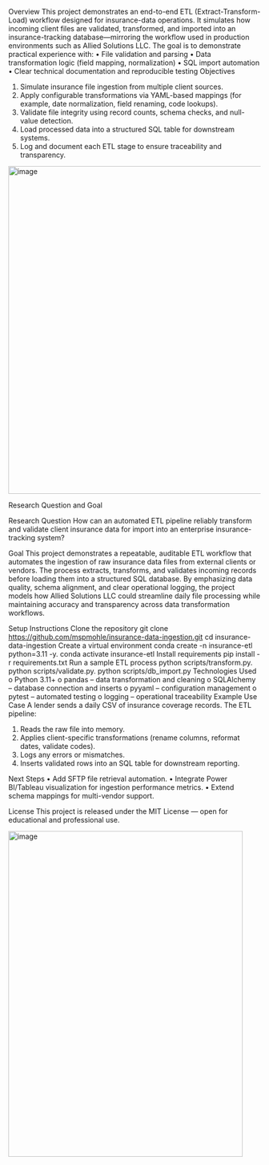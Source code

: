 Overview
This project demonstrates an end-to-end ETL (Extract-Transform-Load) workflow designed for insurance-data operations.
It simulates how incoming client files are validated, transformed, and imported into an insurance-tracking database—mirroring the workflow used in production environments such as Allied Solutions LLC.
The goal is to demonstrate practical experience with:
•	File validation and parsing
•	Data transformation logic (field mapping, normalization)
•	SQL import automation
•	Clear technical documentation and reproducible testing
Objectives
1.	Simulate insurance file ingestion from multiple client sources.
2.	Apply configurable transformations via YAML-based mappings (for example, date normalization, field renaming, code lookups).
3.	Validate file integrity using record counts, schema checks, and null-value detection.
4.	Load processed data into a structured SQL table for downstream systems.
5.	Log and document each ETL stage to ensure traceability and transparency.
<img width="1154" height="654" alt="image" src="https://github.com/user-attachments/assets/44d5b6f0-f8b0-4553-83cd-51013cf77894" />

Research Question and Goal

Research Question
How can an automated ETL pipeline reliably transform and validate client insurance data for import into an enterprise insurance-tracking system?

Goal
This project demonstrates a repeatable, auditable ETL workflow that automates the ingestion of raw insurance data files from external clients or vendors. The process extracts, transforms, and validates incoming records before loading them into a structured SQL database. By emphasizing data quality, schema alignment, and clear operational logging, the project models how Allied Solutions LLC could streamline daily file processing while maintaining accuracy and transparency across data transformation workflows.

  	
Setup Instructions
Clone the repository
git clone https://github.com/mspmohle/insurance-data-ingestion.git           cd insurance-data-ingestion
              Create a virtual environment
conda create -n insurance-etl python=3.11 -y.                                                                   conda activate insurance-etl
Install requirements
pip install -r requirements.txt
Run a sample ETL process
python scripts/transform.py.                                                                              python scripts/validate.py.                                                                                                python scripts/db_import.py
	Technologies Used
o	Python 3.11+
o	pandas – data transformation and cleaning
o	SQLAlchemy – database connection and inserts
o	pyyaml – configuration management
o	pytest – automated testing
o	logging – operational traceability
Example Use Case
A lender sends a daily CSV of insurance coverage records.
The ETL pipeline:
1.	Reads the raw file into memory.
2.	Applies client-specific transformations (rename columns, reformat dates, validate codes).
3.	Logs any errors or mismatches.
4.	Inserts validated rows into an SQL table for downstream reporting.

Next Steps
•	Add SFTP file retrieval automation.
•	Integrate Power BI/Tableau visualization for ingestion performance metrics.
•	Extend schema mappings for multi-vendor support.
 
License
This project is released under the MIT License — open for educational and professional use.


<img width="468" height="650" alt="image" src="https://github.com/user-attachments/assets/a6bf4856-fcef-4bf7-8638-2b656d467af8" />
